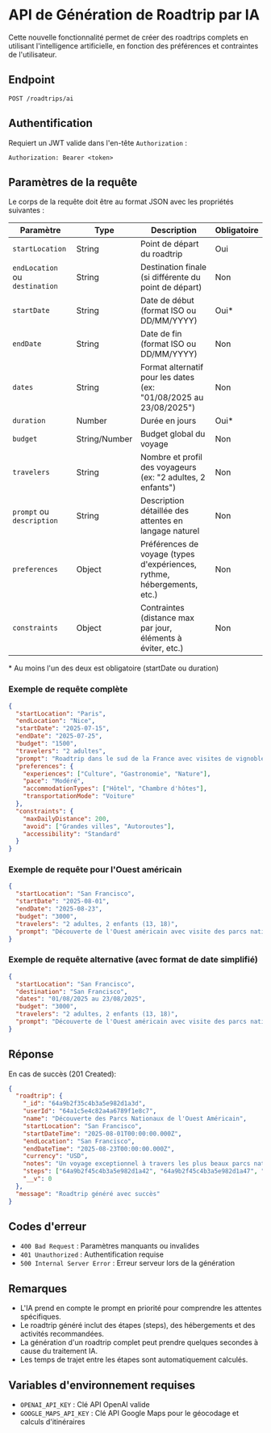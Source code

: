 # API de Génération de Roadtrip par IA

Cette nouvelle fonctionnalité permet de créer des roadtrips complets en utilisant l'intelligence artificielle, en fonction des préférences et contraintes de l'utilisateur.

## Endpoint

```
POST /roadtrips/ai
```

## Authentification

Requiert un JWT valide dans l'en-tête `Authorization` :

```
Authorization: Bearer <token>
```

## Paramètres de la requête

Le corps de la requête doit être au format JSON avec les propriétés suivantes :

| Paramètre | Type | Description | Obligatoire |
|-----------|------|-------------|-------------|
| `startLocation` | String | Point de départ du roadtrip | Oui |
| `endLocation` ou `destination` | String | Destination finale (si différente du point de départ) | Non |
| `startDate` | String | Date de début (format ISO ou DD/MM/YYYY) | Oui* |
| `endDate` | String | Date de fin (format ISO ou DD/MM/YYYY) | Non |
| `dates` | String | Format alternatif pour les dates (ex: "01/08/2025 au 23/08/2025") | Non |
| `duration` | Number | Durée en jours | Oui* |
| `budget` | String/Number | Budget global du voyage | Non |
| `travelers` | String | Nombre et profil des voyageurs (ex: "2 adultes, 2 enfants") | Non |
| `prompt` ou `description` | String | Description détaillée des attentes en langage naturel | Non |
| `preferences` | Object | Préférences de voyage (types d'expériences, rythme, hébergements, etc.) | Non |
| `constraints` | Object | Contraintes (distance max par jour, éléments à éviter, etc.) | Non |

\* Au moins l'un des deux est obligatoire (startDate ou duration)

### Exemple de requête complète

```json
{
  "startLocation": "Paris",
  "endLocation": "Nice",
  "startDate": "2025-07-15",
  "endDate": "2025-07-25",
  "budget": "1500",
  "travelers": "2 adultes",
  "prompt": "Roadtrip dans le sud de la France avec visites de vignobles et villages médiévaux",
  "preferences": {
    "experiences": ["Culture", "Gastronomie", "Nature"],
    "pace": "Modéré",
    "accommodationTypes": ["Hôtel", "Chambre d'hôtes"],
    "transportationMode": "Voiture"
  },
  "constraints": {
    "maxDailyDistance": 200,
    "avoid": ["Grandes villes", "Autoroutes"],
    "accessibility": "Standard"
  }
}
```

### Exemple de requête pour l'Ouest américain

```json
{
  "startLocation": "San Francisco",
  "startDate": "2025-08-01",
  "endDate": "2025-08-23",
  "budget": "3000",
  "travelers": "2 adultes, 2 enfants (13, 18)",
  "prompt": "Découverte de l'Ouest américain avec visite des parcs nationaux: Grand Canyon, Monument Valley, Arches, Bryce Canyon, Zion et Yosemite"
}
```

### Exemple de requête alternative (avec format de date simplifié)

```json
{
  "startLocation": "San Francisco",
  "destination": "San Francisco", 
  "dates": "01/08/2025 au 23/08/2025",
  "budget": "3000",
  "travelers": "2 adultes, 2 enfants (13, 18)",
  "prompt": "Découverte de l'Ouest américain avec visite des parcs nationaux: Grand Canyon, Monument Valley, Arches, Bryce Canyon, Zion et Yosemite"
}
```

## Réponse

En cas de succès (201 Created):

```json
{
  "roadtrip": {
    "_id": "64a9b2f35c4b3a5e982d1a3d",
    "userId": "64a1c5e4c82a4a6789f1e8c7",
    "name": "Découverte des Parcs Nationaux de l'Ouest Américain",
    "startLocation": "San Francisco",
    "startDateTime": "2025-08-01T00:00:00.000Z",
    "endLocation": "San Francisco",
    "endDateTime": "2025-08-23T00:00:00.000Z",
    "currency": "USD",
    "notes": "Un voyage exceptionnel à travers les plus beaux parcs nationaux de l'Ouest américain...",
    "steps": ["64a9b2f45c4b3a5e982d1a42", "64a9b2f45c4b3a5e982d1a47", "..."],
    "__v": 0
  },
  "message": "Roadtrip généré avec succès"
}
```

## Codes d'erreur

- `400 Bad Request` : Paramètres manquants ou invalides
- `401 Unauthorized` : Authentification requise
- `500 Internal Server Error` : Erreur serveur lors de la génération

## Remarques

- L'IA prend en compte le prompt en priorité pour comprendre les attentes spécifiques.
- Le roadtrip généré inclut des étapes (steps), des hébergements et des activités recommandées.
- La génération d'un roadtrip complet peut prendre quelques secondes à cause du traitement IA.
- Les temps de trajet entre les étapes sont automatiquement calculés.

## Variables d'environnement requises

- `OPENAI_API_KEY` : Clé API OpenAI valide
- `GOOGLE_MAPS_API_KEY` : Clé API Google Maps pour le géocodage et calculs d'itinéraires
